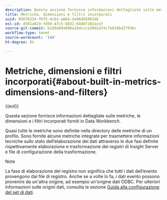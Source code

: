 ```yaml
---
description: Questa sezione fornisce informazioni dettagliate sulle metriche, le dimensioni e i filtri incorporati forniti in Data Workbench.
title: Metriche, dimensioni e filtri incorporati
uuid: 05676254-f6f5-4cb1-a664-da96d5b965db
exl-id: d581a029-fd59-47c5-b832-64407102ace7
source-git-commit: b1dda69a606a16dccca30d2a74c7e63dbd27936c
workflow-type: tm+mt
source-wordcount: '144'
ht-degree: 8%

---
```


# Metriche, dimensioni e filtri incorporati{#about-built-in-metrics-dimensions-and-filters}

{{eol}}

Questa sezione fornisce informazioni dettagliate sulle metriche, le dimensioni e i filtri incorporati forniti in Data Workbench.

Quasi tutte le metriche sono definite nella directory delle metriche di un profilo. Sono fornite alcune metriche integrate per trasmettere informazioni tecniche sullo stato dell’elaborazione dei dati attraverso le due fasi definite rispettivamente elaborazione e trasformazione dei registri di Insight Server e file di configurazione della trasformazione.

>[!NOTE]
>
>La fase di elaborazione del registro non significa che tutti i dati dell’evento provengono dai file di registro. Anche se a volte lo fa, i dati evento possono provenire da un&#39;altra origine, ad esempio un&#39;origine dati ODBC. Per ulteriori informazioni sulle origini dati, consulta la sezione [Guida alla configurazione del set di dati](https://experienceleague.adobe.com/docs/data-workbench/using/dataset/c-dataset-constr.html).
